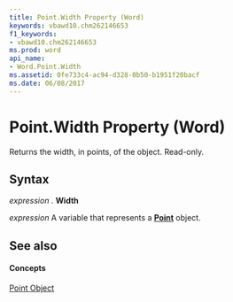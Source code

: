```yaml
---
title: Point.Width Property (Word)
keywords: vbawd10.chm262146653
f1_keywords:
- vbawd10.chm262146653
ms.prod: word
api_name:
- Word.Point.Width
ms.assetid: 0fe733c4-ac94-d328-0b50-b1951f20bacf
ms.date: 06/08/2017
---
```



# Point.Width Property (Word)

Returns the width, in points, of the object. Read-only.


## Syntax

 _expression_ . **Width**

 _expression_ A variable that represents a **[Point](point-object-word.md)** object.


## See also


#### Concepts


[Point Object](point-object-word.md)


